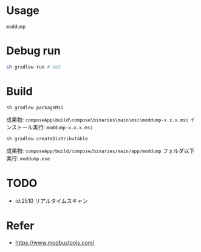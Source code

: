 # Usage
```sh:GUI
moddump
```

# Debug run
```sh
sh gradlew run # GUI
```

# Build
```sh: Windows Installer作成
sh gradlew packageMsi
```
成果物: `composeApp\build\compose\binaries\main\msi\moddump-x.x.x.msi`
インストール実行: `moddump-x.x.x.msi`

```sh:実行ファイル作成
sh gradlew createDistributable
```
成果物: `composeApp/build/compose/binaries/main/app/moddump` フォルダ以下  
実行: `moddump.exe`

# TODO
- id:2510 リアルタイムスキャン

# Refer

- https://www.modbustools.com/

